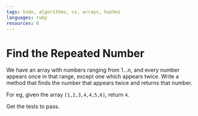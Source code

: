 ```yaml
---
tags: todo, algorithms, cs, arrays, hashes
languages: ruby
resources: 0
---
```

# Find the Repeated Number

We have an array with numbers ranging from 1...n, and every number appears once in that range, except one which appears twice. Write a method that finds the number that appears twice and returns that number.

For eg, given the array `[1,2,3,4,4,5,6]`, return `4`.

Get the tests to pass.

